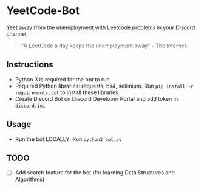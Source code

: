 # YeetCode-Bot
Yeet away from the unemployment with Leetcode problems in your Discord channel.
> "A LeetCode a day keeps the unemployment away"
>                           - The Internet-

## Instructions
* Python 3 is required for the bot to run
* Required Python libraries: requests, bs4, selenium. Run `pip install -r requirements.txt` to install these libraries
* Create Discord Bot on Discord Developer Portal and add token in `discord.ini`

## Usage
* Run the bot LOCALLY. Run `python3 bot.py`

## TODO 
- [ ] Add search feature for the bot (for learning Data Structures and Algorithms) 
